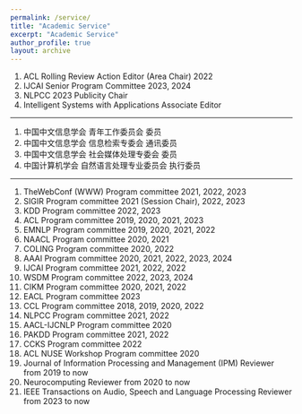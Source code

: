 ```yaml
---
permalink: /service/
title: "Academic Service"
excerpt: "Academic Service"
author_profile: true
layout: archive
---
```


1. ACL Rolling Review Action Editor (Area Chair) 2022
2. IJCAI Senior Program Committee 2023, 2024
3. NLPCC 2023 Publicity Chair
4. Intelligent Systems with Applications Associate Editor

---

1.	中国中文信息学会 青年工作委员会 委员
2.	中国中文信息学会 信息检索专委会 通讯委员
3.	中国中文信息学会 社会媒体处理专委会 委员
4.	中国计算机学会 自然语言处理专业委员会 执行委员


---

1. TheWebConf (WWW) Program committee 2021, 2022, 2023
4. SIGIR Program committee 2021 (Session Chair), 2022, 2023
5. KDD Program committee 2022, 2023
6. ACL Program committee 2019, 2020, 2021, 2023
7. EMNLP Program committee 2019, 2020, 2021, 2022
8. NAACL Program committee 2020, 2021
9. COLING Program committee 2020, 2022
10. AAAI Program committee 2020, 2021, 2022, 2023, 2024
11. IJCAI Program committee 2021, 2022, 2022
12. WSDM Program committee 2022, 2023, 2024
13. CIKM Program committee 2020, 2021, 2022
14. EACL Program committee 2023
15. CCL Program committee 2018, 2019, 2020, 2022
16. NLPCC Program committee 2021, 2022
17. AACL-IJCNLP Program committee 2020 
18. PAKDD Program committee 2021, 2022
19. CCKS Program committee 2022
20. ACL NUSE Workshop Program committee 2020 
21. Journal of Information Processing and Management (IPM) Reviewer from 2019 to now
22. Neurocomputing Reviewer from 2020 to now
23. IEEE Transactions on Audio, Speech and Language Processing Reviewer from 2023 to now

